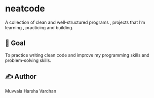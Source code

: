 # neatcode
A collection of clean and well-structured programs , projects that I’m learning , practicing and building.

## 🎯 Goal
To practice writing clean code and improve my programming skills and problem-solving skills.

## ✍️ Author
Muvvala Harsha Vardhan
